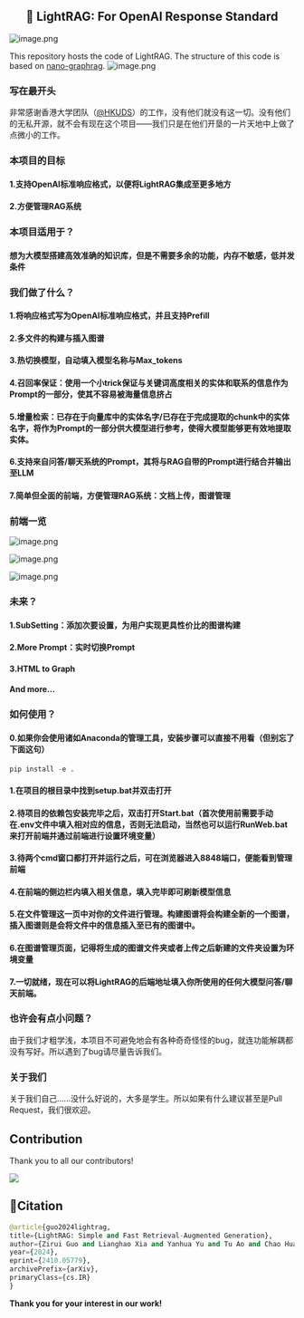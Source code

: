 <center><h2>🚀 LightRAG: For OpenAI Response Standard</h2></center>


![image.png](https://s2.loli.net/2024/12/18/uQAtk4C7Zm9IXVF.png)

This repository hosts the code of LightRAG. The structure of this code is based on [nano-graphrag](https://github.com/gusye1234/nano-graphrag).
![image.png](https://s2.loli.net/2024/12/18/yi1chsHWmCXTNrA.png)
</div>

### 写在最开头
非常感谢香港大学团队（[@HKUDS](https://github.com/HKUDS "@HKUDS")）的工作，没有他们就没有这一切。没有他们的无私开源，就不会有现在这个项目——我们只是在他们开垦的一片天地中上做了点微小的工作。

### 本项目的目标
#### 1.支持OpenAI标准响应格式，以便将LightRAG集成至更多地方
#### 2.方便管理RAG系统

### 本项目适用于？
#### 想为大模型搭建高效准确的知识库，但是不需要多余的功能，内存不敏感，低并发条件

### 我们做了什么？
#### 1.将响应格式写为OpenAI标准响应格式，并且支持Prefill
#### 2.多文件的构建与插入图谱
#### 3.热切换模型，自动填入模型名称与Max_tokens
#### 4.召回率保证：使用一个小trick保证与关键词高度相关的实体和联系的信息作为Prompt的一部分，使其不容易被海量信息挤占
#### 5.增量检索：已存在于向量库中的实体名字/已存在于完成提取的chunk中的实体名字，将作为Prompt的一部分供大模型进行参考，使得大模型能够更有效地提取实体。
#### 6.支持来自问答/聊天系统的Prompt，其将与RAG自带的Prompt进行结合并输出至LLM
#### 7.简单但全面的前端，方便管理RAG系统：文档上传，图谱管理

### 前端一览
![image.png](https://s2.loli.net/2024/12/18/XDjilpqvQBruVtE.png)

![image.png](https://s2.loli.net/2024/12/18/T7U6brEgpstDR3q.png)

![image.png](https://s2.loli.net/2024/12/18/CLW7dhxicOepyFR.png)

### 未来？
#### 1.SubSetting：添加次要设置，为用户实现更具性价比的图谱构建
#### 2.More Prompt：实时切换Prompt
#### 3.HTML to Graph
#### And more...

### 如何使用？
#### 0.如果你会使用诸如Anaconda的管理工具，安装步骤可以直接不用看（但别忘了下面这句）
```python
pip install -e .
```
#### 1.在项目的根目录中找到setup.bat并双击打开
#### 2.待项目的依赖包安装完毕之后，双击打开Start.bat（首次使用前需要手动在.env文件中填入相对应的信息，否则无法启动，当然也可以运行RunWeb.bat来打开前端并通过前端进行设置环境变量）
#### 3.待两个cmd窗口都打开并运行之后，可在浏览器进入8848端口，便能看到管理前端
#### 4.在前端的侧边栏内填入相关信息，填入完毕即可刷新模型信息
#### 5.在文件管理这一页中对你的文件进行管理。构建图谱将会构建全新的一个图谱，插入图谱则是会将文件中的信息插入至已有的图谱中。
#### 6.在图谱管理页面，记得将生成的图谱文件夹或者上传之后新建的文件夹设置为环境变量
#### 7.一切就绪，现在可以将LightRAG的后端地址填入你所使用的任何大模型问答/聊天前端。

### 也许会有点小问题？
由于我们才粗学浅，本项目不可避免地会有各种奇奇怪怪的bug，就连功能解耦都没有写好。所以遇到了bug请尽量告诉我们。

### 关于我们
关于我们自己......没什么好说的，大多是学生。所以如果有什么建议甚至是Pull Request，我们很欢迎。

## Contribution

Thank you to all our contributors!

<a href="https://github.com/HKUDS/LightRAG/graphs/contributors">
  <img src="https://contrib.rocks/image?repo=HKUDS/LightRAG" />
</a>

## 🌟Citation

```python
@article{guo2024lightrag,
title={LightRAG: Simple and Fast Retrieval-Augmented Generation},
author={Zirui Guo and Lianghao Xia and Yanhua Yu and Tu Ao and Chao Huang},
year={2024},
eprint={2410.05779},
archivePrefix={arXiv},
primaryClass={cs.IR}
}
```
**Thank you for your interest in our work!**
